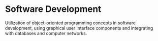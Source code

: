 # Software Development
Utilization of object-oriented programming concepts in software development, using graphical user interface components and integrating with databases and computer networks.

